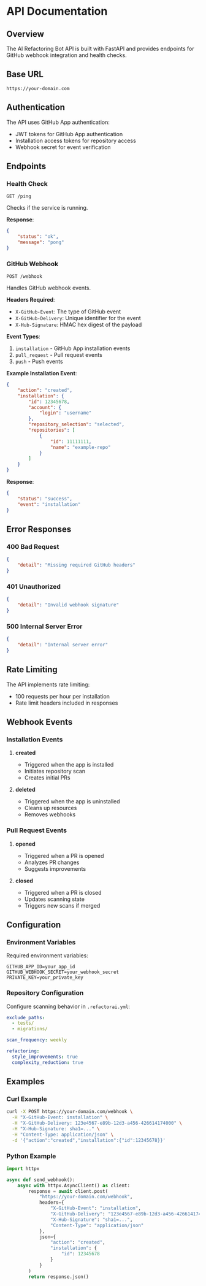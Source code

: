 # API Documentation

## Overview

The AI Refactoring Bot API is built with FastAPI and provides endpoints for GitHub webhook integration and health checks.

## Base URL

```
https://your-domain.com
```

## Authentication

The API uses GitHub App authentication:
- JWT tokens for GitHub App authentication
- Installation access tokens for repository access
- Webhook secret for event verification

## Endpoints

### Health Check

```http
GET /ping
```

Checks if the service is running.

**Response**:
```json
{
    "status": "ok",
    "message": "pong"
}
```

### GitHub Webhook

```http
POST /webhook
```

Handles GitHub webhook events.

**Headers Required**:
- `X-GitHub-Event`: The type of GitHub event
- `X-GitHub-Delivery`: Unique identifier for the event
- `X-Hub-Signature`: HMAC hex digest of the payload

**Event Types**:
1. `installation` - GitHub App installation events
2. `pull_request` - Pull request events
3. `push` - Push events

**Example Installation Event**:
```json
{
    "action": "created",
    "installation": {
        "id": 12345678,
        "account": {
            "login": "username"
        },
        "repository_selection": "selected",
        "repositories": [
            {
                "id": 11111111,
                "name": "example-repo"
            }
        ]
    }
}
```

**Response**:
```json
{
    "status": "success",
    "event": "installation"
}
```

## Error Responses

### 400 Bad Request
```json
{
    "detail": "Missing required GitHub headers"
}
```

### 401 Unauthorized
```json
{
    "detail": "Invalid webhook signature"
}
```

### 500 Internal Server Error
```json
{
    "detail": "Internal server error"
}
```

## Rate Limiting

The API implements rate limiting:
- 100 requests per hour per installation
- Rate limit headers included in responses

## Webhook Events

### Installation Events

1. **created**
   - Triggered when the app is installed
   - Initiates repository scan
   - Creates initial PRs

2. **deleted**
   - Triggered when the app is uninstalled
   - Cleans up resources
   - Removes webhooks

### Pull Request Events

1. **opened**
   - Triggered when a PR is opened
   - Analyzes PR changes
   - Suggests improvements

2. **closed**
   - Triggered when a PR is closed
   - Updates scanning state
   - Triggers new scans if merged

## Configuration

### Environment Variables

Required environment variables:
```env
GITHUB_APP_ID=your_app_id
GITHUB_WEBHOOK_SECRET=your_webhook_secret
PRIVATE_KEY=your_private_key
```

### Repository Configuration

Configure scanning behavior in `.refactorai.yml`:
```yaml
exclude_paths:
  - tests/
  - migrations/

scan_frequency: weekly

refactoring:
  style_improvements: true
  complexity_reduction: true
```

## Examples

### Curl Example

```bash
curl -X POST https://your-domain.com/webhook \
  -H "X-GitHub-Event: installation" \
  -H "X-GitHub-Delivery: 123e4567-e89b-12d3-a456-426614174000" \
  -H "X-Hub-Signature: sha1=..." \
  -H "Content-Type: application/json" \
  -d '{"action":"created","installation":{"id":12345678}}'
```

### Python Example

```python
import httpx

async def send_webhook():
    async with httpx.AsyncClient() as client:
        response = await client.post(
            "https://your-domain.com/webhook",
            headers={
                "X-GitHub-Event": "installation",
                "X-GitHub-Delivery": "123e4567-e89b-12d3-a456-426614174000",
                "X-Hub-Signature": "sha1=...",
                "Content-Type": "application/json"
            },
            json={
                "action": "created",
                "installation": {
                    "id": 12345678
                }
            }
        )
        return response.json()
```

